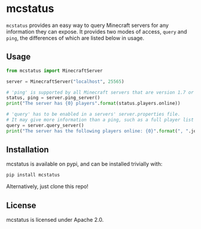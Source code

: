 mcstatus
========

`mcstatus` provides an easy way to query Minecraft servers for any information they can expose.
It provides two modes of access, `query` and `ping`, the differences of which are listed below in usage.

Usage
-----

```python
from mcstatus import MinecraftServer

server = MinecraftServer("localhost", 25565)

# 'ping' is supported by all Minecraft servers that are version 1.7 or higher.
status, ping = server.ping_server()
print("The server has {0} players".format(status.players.online))

# 'query' has to be enabled in a servers' server.properties file.
# It may give more information than a ping, such as a full player list or mod information.
query = server.query_server()
print("The server has the following players online: {0}".format(", ".join(query.players.names)))
```

Installation
------------

mcstatus is available on pypi, and can be installed trivially with:

```bash
pip install mcstatus
```

Alternatively, just clone this repo!

License
-------

mcstatus is licensed under Apache 2.0.
